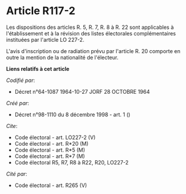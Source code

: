 # Article R117-2

Les dispositions des articles R. 5, R. 7, R. 8 à R. 22 sont applicables à l'établissement et à la révision des listes
électorales complémentaires instituées par l'article LO 227-2.

L'avis d'inscription ou de radiation prévu par l'article R. 20 comporte en outre la mention de la nationalité de l'électeur.

**Liens relatifs à cet article**

_Codifié par_:

  - Décret n°64-1087 1964-10-27 JORF 28 OCTOBRE 1964

_Créé par_:

  - Décret n°98-1110 du 8 décembre 1998 - art. 1 ()

_Cite_:

  - Code électoral - art. LO227-2 (V)
  - Code électoral - art. R*20 (M)
  - Code électoral - art. R*5 (M)
  - Code électoral - art. R*7 (M)
  - Code électoral R5, R7, R8 à R22, R20, LO227-2

_Cité par_:

  - Code électoral - art. R265 (V)
